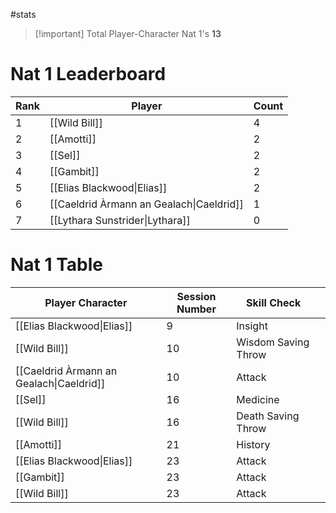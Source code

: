 #stats

> [!important] Total Player-Character Nat 1's
> **13**

# Nat 1 Leaderboard

| Rank | Player                                   | Count |
| ---- | ---------------------------------------- | ----- |
| 1    | [[Wild Bill]]                            | $4$   |
| 2    | [[Amotti]]                               | $2$   |
| 3    | [[Sel]]                                  | $2$   |
| 4    | [[Gambit]]                               | $2$   |
| 5    | [[Elias Blackwood\|Elias]]               | $2$   |
| 6    | [[Caeldrid Àrmann an Gealach\|Caeldrid]] | $1$   |
| 7    | [[Lythara Sunstrider\|Lythara]]          | $0$   |

# Nat 1 Table

| Player Character                         | Session Number | Skill Check         |     |
| ---------------------------------------- | -------------- | ------------------- | --- |
| [[Elias Blackwood\|Elias]]               | 9              | Insight             |     |
| [[Wild Bill]]                            | 10             | Wisdom Saving Throw |     |
| [[Caeldrid Àrmann an Gealach\|Caeldrid]] | 10             | Attack              |     |
| [[Sel]]                                  | 16             | Medicine            |     |
| [[Wild Bill]]                            | 16             | Death Saving Throw  |     |
| [[Amotti]]                               | 21             | History             |     |
| [[Elias Blackwood\|Elias]]               | 23             | Attack              |     |
| [[Gambit]]                               | 23             | Attack              |     |
| [[Wild Bill]]                            | 23             | Attack              |     |
